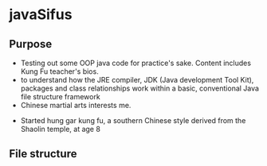 # javaSifus
## Purpose 
* Testing out some OOP java code for practice's sake. Content includes Kung Fu teacher's bios.
* to understand how the JRE compiler, JDK (Java development Tool Kit), packages and class relationships work within a basic, conventional Java file structure framework
* Chinese martial arts interests me. 
- Started hung gar kung fu, a southern Chinese style derived from the Shaolin temple, at age 8

## File structure





